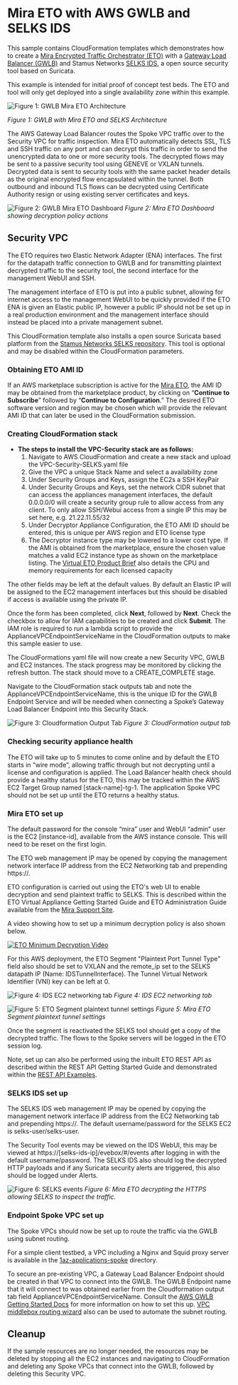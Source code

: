 # Mira ETO with AWS GWLB and SELKS IDS

This sample contains CloudFormation templates which demonstrates how to create a [Mira Encrypted Traffic Orchestrator (ETO)](https://mirasecurity.com/how-mira-works/eto-aws/) with a [Gateway Load Balancer (GWLB)](https://docs.aws.amazon.com/elasticloadbalancing/latest/gateway/introduction.html) and Stamus Networks [SELKS IDS](https://github.com/StamusNetworks/SELKS), a open source security tool based on Suricata.

This example is intended for initial proof of concept test beds. The ETO and tool will only get deployed into a single availability zone within this example.

![Figure 1: GWLB Mira ETO Architecture](../images/overview-arch-selks.png)

_Figure 1: GWLB with Mira ETO and SELKS Architecture_

The AWS Gateway Load Balancer routes the Spoke VPC traffic over to the Security VPC for traffic inspection. Mira ETO automatically detects SSL, TLS and SSH traffic on any port and can decrypt this traffic in order to send the unencrypted data to one or more security tools. The decrypted flows may be sent to a passive security tool using GENEVE or VXLAN tunnels. Decrypted data is sent to security tools with the same packet header details as the original encrypted flow encapsulated within the tunnel. Both outbound and inbound TLS flows can be decrypted using Certificate Authority resign or using existing server certificates and keys.

![Figure 2: GWLB Mira ETO Dashboard](../images/ETO-dashboard.png)
_Figure 2: Mira ETO Dashboard showing decryption policy actions_

## **Security VPC**
The ETO requires two Elastic Network Adapter (ENA) interfaces. The first for the datapath traffic connection to GWLB and for transmitting plaintext decrypted traffic to the security tool, the second interface for the management WebUI and SSH.

The management interface of ETO is put into a public subnet, allowing for internet access to the management WebUI to be quickly provided if the ETO ENA is given an Elastic public IP, however a public IP should not be set up in a real production environment and the management interface should instead be placed into a private management subnet.

This CloudFormation template also installs a open source Suricata based platform from the [Stamus Networks SELKS repository](https://github.com/StamusNetworks/SELKS). This tool is optional and may be disabled within the CloudFormation parameters.

### Obtaining ETO AMI ID
If an AWS marketplace subscription is active for the [Mira ETO](https://aws.amazon.com/marketplace/seller-profile?id=seller-vh5fkitegcazg), the AMI ID may be obtained from the marketplace product, by clicking on “**Continue to Subscribe**” followed by “**Continue to Configuration**.” The desired ETO software version and region may be chosen which will provide the relevant AMI ID that can later be used in the CloudFormation submission.

### Creating CloudFormation stack

* **The steps to install the VPC-Security stack are as follows:**
    1. Navigate to AWS CloudFormation and create a new stack and upload the VPC-Security-SELKS.yaml file
    2. Give the VPC a unique Stack Name and select a availability zone
    3. Under Security Groups and Keys, assign the EC2s a SSH KeyPair
    4. Under Security Groups and Keys, set the network CIDR subnet that can access the appliances management interfaces, the default 0.0.0.0/0 will create a security group rule to allow access from any client. To only allow SSH/Webui access from a single IP this may be set here, e.g. 21.22.11.55/32
    5. Under Decryptor Appliance Configuration, the ETO AMI ID should be entered, this is unique per AWS region and ETO license type
    6. The Decryptor instance type may be lowered to a lower cost type. If the AMI is obtained from the marketplace, ensure the chosen value matches a valid EC2 instance type as shown on the marketplace listing. The [Virtual ETO Product Brief](https://mirasecurity.com/resources/) also details the CPU and memory requirements for each licensed capacity

The other fields may be left at the default values. By default an Elastic IP will be assigned to the EC2 management interfaces but this should be disabled if access is available using the private IP.

Once the form has been completed, click **Next**, followed by **Next**. Check the checkbox to allow for IAM capabilities to be created and click **Submit**.
The IAM role is required to run a lambda script to provide the ApplianceVPCEndpointServiceName in the CloudFormation outputs to make this sample easier to use.

The CloudFormations yaml file will now create a new Security VPC, GWLB and EC2 instances. The stack progress may be monitored by clicking the refresh button. The stack should move to a CREATE_COMPLETE stage.

Navigate to the CloudFormation stack outputs tab and note the ApplianceVPCEndpointServiceName, this is the unique ID for the GWLB Endpoint Service and will be needed when connecting a Spoke’s Gateway Load Balancer Endpoint into this Security Stack.

![Figure 3: Cloudformation Output Tab](../images/cloudformation-output.png)
_Figure 3: CloudFormation output tab_

### Checking security appliance health

The ETO will take up to 5 minutes to come online and by default the ETO starts in “wire mode”, allowing traffic through but not decrypting until a license and configuration is applied. The Load Balancer health check should provide a healthy status for the ETO, this may be tracked within the AWS EC2 Target Group named [stack-name]-tg-1. The application Spoke VPC should not be set up until the ETO returns a healthy status.

### **Mira ETO set up**

The default password for the console “mira” user and WebUI “admin” user is the EC2 [instance-id], available from the AWS instance console. This will need to be reset on the first login.

The ETO web management IP may be opened by copying the management network interface IP address from the EC2 Networking tab and prepending https://.

ETO configuration is carried out using the ETO's web UI to enable decryption and send plaintext traffic to SELKS. This is described within the ETO Virtual Appliance Getting Started Guide and ETO Administration Guide available from the [Mira Support Site](https://support.mirasecurity.com).

A video showing how to set up a minimum decryption policy is also shown below.

[![ETO Minimum Decryption Video](https://img.youtube.com/vi/vnVbh6EjBMM/0.jpg)](https://www.youtube.com/watch?v=vnVbh6EjBMM)

For this AWS deployment, the ETO Segment "Plaintext Port Tunnel Type" field also should be set to VXLAN and the remote_ip set to the SELKS datapath IP (Name: IDSTunnelInterface). The Tunnel Virtual Network Identifier (VNI) key can be left at 0.

![Figure 4: IDS EC2 networking tab](../images/ids-networking.png)
_Figure 4: IDS EC2 networking tab_

![Figure 5: ETO Segment plaintext tunnel settings](../images/ETO-vxlan.png)
_Figure 5: Mira ETO Segment plaintext tunnel settings_

Once the segment is reactivated the SELKS tool should get a copy of the decrypted traffic. The flows to the Spoke servers will be logged in the ETO session log.

Note, set up can also be performed using the inbuilt ETO REST API as described within the REST API Getting Started Guide and demonstrated within the [REST API Examples](https://github.com/mirasecurity/restapi-examples).

### **SELKS IDS set up**

The SELKS IDS web management IP may be opened by copying the management network interface IP address from the EC2 Networking tab and prepending https://.
The default username/password for the SELKS EC2 is selks-user/selks-user.

The Security Tool events may be viewed on the IDS WebUI, this may be viewed at https://[selks-ids-ip]/evebox/#/events after logging in with the default username/password.
The SELKS IDS also should log the decrypted HTTP payloads and if any Suricata security alerts are triggered, this also should be logged under Alerts.

![Figure 6: SELKS events](../images/selks-events.png)
_Figure 6: Mira ETO decrypting the HTTPS allowing SELKS to inspect the traffic._

### **Endpoint Spoke VPC set up**

The Spoke VPCs should now be set up to route the traffic via the GWLB using subnet routing.

For a simple client testbed, a VPC including a Nginx and Squid proxy server is available in the [1az-applications-spoke](../1az-applications-spoke/) directory.

To secure an pre-existing VPC, a Gateway Load Balancer Endpoint should be created in that VPC to connect
into the GWLB. The GWLB Endpoint name that it will connect to was obtained earlier from the Cloudformation output tab field ApplianceVPCEndpointServiceName.
Consult the [AWS GWLB Getting Started Docs](https://docs.aws.amazon.com/elasticloadbalancing/latest/gateway/getting-started.html) for more information on how to set this up.
[VPC middlebox routing wizard](https://docs.aws.amazon.com/vpc/latest/userguide/gwlb-route.html) also can be used to automate the subnet routing.

## **Cleanup**

If the sample resources are no longer needed, the resources may be deleted by stopping all the EC2 instances and navigating to CloudFormation and deleting any Spoke VPCs that connect into the GWLB, followed by deleting this Security VPC.
